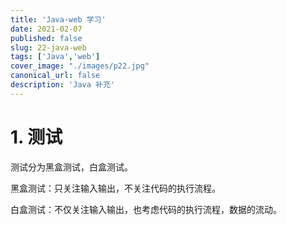 ```yaml
---
title: 'Java-web 学习'
date: 2021-02-07
published: false
slug: 22-java-web
tags: ['Java','web']
cover_image: "./images/p22.jpg"
canonical_url: false
description: 'Java 补充'
---
```


# 1. 测试

测试分为黑盒测试，白盒测试。

黑盒测试：只关注输入输出，不关注代码的执行流程。

白盒测试：不仅关注输入输出，也考虑代码的执行流程，数据的流动。